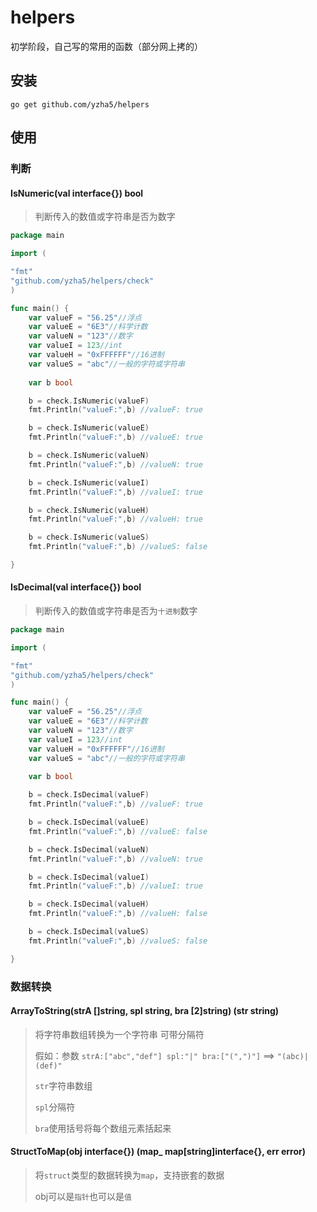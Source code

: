 # helpers
初学阶段，自己写的常用的函数（部分网上拷的）

## 安装
```
go get github.com/yzha5/helpers
```

## 使用

### 判断

#### IsNumeric(val interface{}) bool
> 判断传入的数值或字符串是否为数字

```go
package main

import (

"fmt"
"github.com/yzha5/helpers/check"
)

func main() {
    var valueF = "56.25"//浮点
    var valueE = "6E3"//科学计数
    var valueN = "123"//数字
    var valueI = 123//int
    var valueH = "0xFFFFFF"//16进制
    var valueS = "abc"//一般的字符或字符串
    
    var b bool

    b = check.IsNumeric(valueF)
    fmt.Println("valueF:",b) //valueF: true

    b = check.IsNumeric(valueE)
    fmt.Println("valueF:",b) //valueE: true

    b = check.IsNumeric(valueN)
    fmt.Println("valueF:",b) //valueN: true

    b = check.IsNumeric(valueI)
    fmt.Println("valueF:",b) //valueI: true

    b = check.IsNumeric(valueH)
    fmt.Println("valueF:",b) //valueH: true

    b = check.IsNumeric(valueS)
    fmt.Println("valueF:",b) //valueS: false

}
```

#### IsDecimal(val interface{}) bool
> 判断传入的数值或字符串是否为`十进制`数字

```go
package main

import (

"fmt"
"github.com/yzha5/helpers/check"
)

func main() {
    var valueF = "56.25"//浮点
    var valueE = "6E3"//科学计数
    var valueN = "123"//数字
    var valueI = 123//int
    var valueH = "0xFFFFFF"//16进制
    var valueS = "abc"//一般的字符或字符串
    
    var b bool

    b = check.IsDecimal(valueF)
    fmt.Println("valueF:",b) //valueF: true

    b = check.IsDecimal(valueE)
    fmt.Println("valueF:",b) //valueE: false

    b = check.IsDecimal(valueN)
    fmt.Println("valueF:",b) //valueN: true

    b = check.IsDecimal(valueI)
    fmt.Println("valueF:",b) //valueI: true

    b = check.IsDecimal(valueH)
    fmt.Println("valueF:",b) //valueH: false

    b = check.IsDecimal(valueS)
    fmt.Println("valueF:",b) //valueS: false

}
```

### 数据转换

#### ArrayToString(strA []string, spl string, bra [2]string) (str string)
> 将字符串数组转换为一个字符串 可带分隔符
> 
> 假如：参数 `strA:["abc","def"] spl:"|" bra:["(",")"]` ==> `"(abc)|(def)"`
> 
> `str`字符串数组
> 
> `spl`分隔符
> 
> `bra`使用括号将每个数组元素括起来


#### StructToMap(obj interface{}) (map_ map[string]interface{}, err error)
> 将`struct`类型的数据转换为`map`，支持嵌套的数据
>
> obj可以是`指针`也可以是`值`